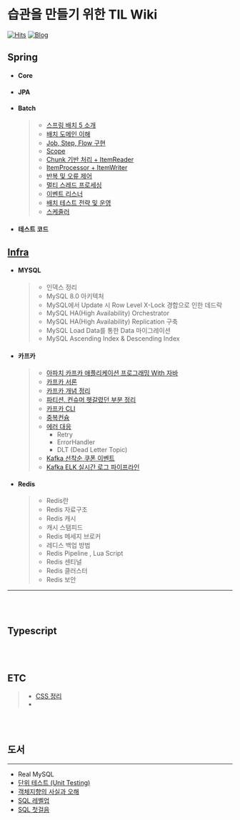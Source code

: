 # 습관을 만들기 위한 TIL Wiki

[![Hits](https://hits.seeyoufarm.com/api/count/incr/badge.svg?url=https%3A%2F%2Fgithub.com%2FKMGeon%2FTIL&count_bg=%2379C83D&title_bg=%23555555&icon=&icon_color=%23E7E7E7&title=hits&edge_flat=false)](https://hits.seeyoufarm.com)
[![Blog](https://img.shields.io/badge/Blog-geon_km.velog.io-green.svg)](https://velog.io/@geon_km)




## Spring

- #### Core

- #### JPA

- #### Batch
  > - [스프링 배치 5 소개](/Spring/Batch/1.스프링배치.md)
  > - [배치 도메인 이해](/Spring/Batch/2.배치도메인이해.md)
  > - [Job, Step, Flow 구현](/Spring/Batch/3.Job,Step,Flow.md)
  > - [Scope](/Spring/Batch/4.Scope.md)
  > - [Chunk 기반 처리 + ItemReader](/Spring/Batch/5.Chunk.md)
  > - [ItemProcessor + ItemWriter](/Spring/Batch/6.ProcessorWriter.md)
  > - [반복 및 오류 제어]()
  > - [멀티 스레드 프로세싱]()
  > - [이벤트 리스너]()
  > - [배치 테스트 전략 및 운영]()
  > - [스케줄러]()



- #### 테스트 코드



## [Infra]()

- #### MYSQL
  >- 인덱스 정리
  >- MySQL 8.0 아키텍처
  >- MySQL에서 Update 시 Row Level X-Lock 경합으로 인한 데드락
  >- MySQL HA(High Availability) Orchestrator
  >- MySQL HA(High Availability) Replication 구축
  >- MySQL Load Data를 통한 Data 마이그레이션
  >- MySQL Ascending Index & Descending Index


- #### 카프카
  > - [아파치 카프카 애플리케이션 프로그래밍 With 자바]()
  > - [카프카 서론](/kafka/카프카_서론.md)
  > - [카프카 개념 정리](/kafka/카프카_개념_정리.md)
  > - [파티션, 컨슈머 헷갈렸던 부분 정리]()
  > - [카프카 CLI]()
  > - [중복컨슘]()
  > - [에러 대응]()
  >   - Retry
  >   - ErrorHandler
  >   - DLT (Dead Letter Topic)
  > - [Kafka 선착순 쿠폰 이벤트]()
  > - [Kafka ELK 실시간 로그 파이프라인]()


- #### Redis
  > - Redis란
  > - Redis 자료구조
  > - Redis 캐시
  > - 캐시 스탬피드
  > - Redis 메세지 브로커
  > - 레디스 백업 방법
  > -  Redis Pipeline , Lua Script
  > - Redis 센티널
  > - Redis 클러스터
  > - Redis 보안
---

<br/><br/>


## Typescript

<br/><br/>


## ETC 
  >- [CSS 정리](css/Readme.md)
  >- 

<br/><br/>

## 도서

---

- Real MySQL
- [단위 테스트 (Unit Testing)](https://velog.io/@geon_km/%EB%8B%A8%EC%9C%84-%ED%85%8C%EC%8A%A4%ED%8A%B8-Unit-Testing-%EC%B1%85-%EB%A6%AC%EB%B7%B0-sboe6ukm)
- [객체지향의 사실과 오해](https://velog.io/@geon_km/%EA%B0%9D%EC%B2%B4%EC%A7%80%ED%96%A5%EC%9D%98-%EC%82%AC%EC%8B%A4%EA%B3%BC-%EC%98%A4%ED%95%B4-%EB%A6%AC%EB%B7%B0)
- [SQL 레벨업](/book/SQL%20레벨업)
- [SQL 첫걸음](/book/SQL첫걸음)
